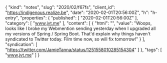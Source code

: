 {
  "kind": "notes",
  "slug": "2020/02/f67fs",
  "client_id": "https://indigenous.realize.be",
  "date": "2020-02-01T20:56:00Z",
  "h": "h-entry",
  "properties": {
    "published": [
      "2020-02-01T20:56:00Z"
    ],
    "category": [
      "www.jvt.me"
    ],
    "content": [
      {
        "html": "",
        "value": "Woops, looks like I broke my Webmention sending yesterday when I upgraded all my versions of Spring / Spring Boot. That'd explain why things haven't syndicated to Twitter today. Film time now, so will fix tomorrow!"
      }
    ],
    "syndication": [
      "https://twitter.com/JamieTanna/status/1251558010285154304"
    ]
  },
  "tags": [
    "www.jvt.me"
  ]
}
